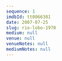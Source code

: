 ```yaml
---
sequence: 1
imdbId: tt0066301
date: 2007-07-25
slug: rio-lobo-1970
medium: null
venue: null
venueNotes: null
mediumNotes: null
---
```


